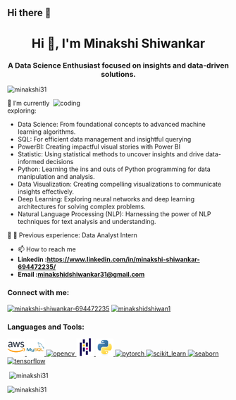 ## Hi there 👋

<h1 align="center">Hi 👋, I'm Minakshi Shiwankar</h1>
<h3 align="center">A Data Science Enthusiast focused on insights and data-driven solutions.</h3>
<p align="left"> <img src="https://komarev.com/ghpvc/?username=minakshi31&label=Profile%20views&color=0e75b6&style=flat" alt="minakshi31" /> </p>
<img align="right" alt="coding" width="400" src="https://static.wixstatic.com/media/b008fb_8f7ff58ce8444721a4292503c9d2e054~mv2.gif">

🔭 I’m currently exploring:
- Data Science: From foundational concepts to advanced machine learning algorithms.
- SQL: For efficient data management and insightful querying
- PowerBI: Creating impactful visual stories with Power BI
- Statistic: Using statistical methods to uncover insights and drive data-informed decisions
- Python: Learning the ins and outs of Python programming for data manipulation and analysis.
- Data Visualization: Creating compelling visualizations to communicate insights effectively.
- Deep Learning: Exploring neural networks and deep learning architectures for solving complex problems.
- Natural Language Processing (NLP): Harnessing the power of NLP techniques for text analysis and understanding.

🌱 💼 Previous experience: Data Analyst Intern 

- 📫 How to reach me
-  **Linkedin :https://www.linkedin.com/in/minakshi-shiwankar-694472235/**
-   **Email    :minakshidshiwankar31@gmail.com**

<h3 align="left">Connect with me:</h3>
<p align="left">
<a href="https://linkedin.com/in/minakshi-shiwankar-694472235" target="blank"><img align="center" src="https://raw.githubusercontent.com/rahuldkjain/github-profile-readme-generator/master/src/images/icons/Social/linked-in-alt.svg" alt="minakshi-shiwankar-694472235" height="30" width="40" /></a>
<a href="https://www.hackerrank.com/minakshidshiwan1" target="blank"><img align="center" src="https://raw.githubusercontent.com/rahuldkjain/github-profile-readme-generator/master/src/images/icons/Social/hackerrank.svg" alt="minakshidshiwan1" height="30" width="40" /></a>
</p>

<h3 align="left">Languages and Tools:</h3>
<p align="left"> <a href="https://aws.amazon.com" target="_blank" rel="noreferrer"> <img src="https://raw.githubusercontent.com/devicons/devicon/master/icons/amazonwebservices/amazonwebservices-original-wordmark.svg" alt="aws" width="40" height="40"/> </a> <a href="https://www.mysql.com/" target="_blank" rel="noreferrer"> <img src="https://raw.githubusercontent.com/devicons/devicon/master/icons/mysql/mysql-original-wordmark.svg" alt="mysql" width="40" height="40"/> </a> <a href="https://opencv.org/" target="_blank" rel="noreferrer"> <img src="https://www.vectorlogo.zone/logos/opencv/opencv-icon.svg" alt="opencv" width="40" height="40"/> </a> <a href="https://pandas.pydata.org/" target="_blank" rel="noreferrer"> <img src="https://raw.githubusercontent.com/devicons/devicon/2ae2a900d2f041da66e950e4d48052658d850630/icons/pandas/pandas-original.svg" alt="pandas" width="40" height="40"/> </a> <a href="https://www.python.org" target="_blank" rel="noreferrer"> <img src="https://raw.githubusercontent.com/devicons/devicon/master/icons/python/python-original.svg" alt="python" width="40" height="40"/> </a> <a href="https://pytorch.org/" target="_blank" rel="noreferrer"> <img src="https://www.vectorlogo.zone/logos/pytorch/pytorch-icon.svg" alt="pytorch" width="40" height="40"/> </a> <a href="https://scikit-learn.org/" target="_blank" rel="noreferrer"> <img src="https://upload.wikimedia.org/wikipedia/commons/0/05/Scikit_learn_logo_small.svg" alt="scikit_learn" width="40" height="40"/> </a> <a href="https://seaborn.pydata.org/" target="_blank" rel="noreferrer"> <img src="https://seaborn.pydata.org/_images/logo-mark-lightbg.svg" alt="seaborn" width="40" height="40"/> </a> <a href="https://www.tensorflow.org" target="_blank" rel="noreferrer"> <img src="https://www.vectorlogo.zone/logos/tensorflow/tensorflow-icon.svg" alt="tensorflow" width="40" height="40"/> </a> </p>

<p>&nbsp;<img align="center" src="https://github-readme-stats.vercel.app/api?username=minakshi31&show_icons=true&locale=en" alt="minakshi31" /></p>

<p><img align="center" src="https://github-readme-streak-stats.herokuapp.com/?user=minakshi31&" alt="minakshi31" /></p>
